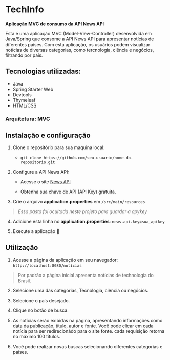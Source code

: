 # TechInfo

**Aplicação MVC de consumo da API News API**

Esta é uma aplicação MVC (Model-View-Controller) desenvolvida em Java/Spring que consome a API News API para apresentar
notícias de diferentes países. Com esta aplicação, os usuários podem visualizar notícias de diversas categorias, como
tercnologia, ciência e negócios, filtrando por país.

## **Tecnologias utilizadas:**
- Java
- Spring Starter Web
- Devtools
- Thymeleaf
- HTML/CSS

### **Arquitetura:** MVC

 ## **Instalação e configuração**
1. Clone o repositório para sua maquina local:

	- `git clone https://github.com/seu-usuario/nome-do-repositorio.git`
	
2. Configure a API News API:

	- Acesse o site [News API](https://newsapi.org/)
	 
	- Obtenha sua chave de API (API Key) gratuita.
	
3. Crie o arquivo **application.properties** em `/src/main/resources`
> *Essa pasta foi ocultada neste projeto para guardar a apykey*

4. Adicione esta linha no **application.properties**: `news.api.key=sua_apikey`

5. Execute a aplicação 🚀

## Utilização

1. Acesse a página da aplicação em seu navegador: `http://localhost:8080/notícias`
> Por padrão a página inicial apresenta notícias de technologia do Brasil.

2. Selecione uma das categorias, Tecnologia, ciência ou negócios.

3. Selecione o país desejado.

4. Clique no botão de busca.

5. As notícias serão exibidas na página, apresentando informações como data da publicação, título, autor e fonte.
Você pode clicar em cada notícia para ser redirecionádo para o site fonte. cada requisição retorna no máximo 100 títulos.

6. Você pode realizar novas buscas selecionando diferentes categorias e países.
	